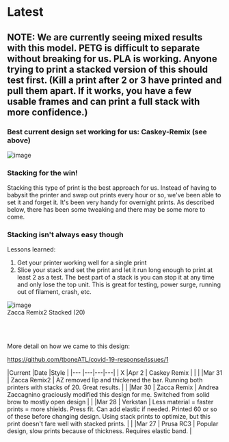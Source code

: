 
# Latest 

## NOTE: We are currently seeing mixed results with this model. PETG is difficult to separate without breaking for us.  PLA is working.  Anyone trying to print a stacked version of this should test first.  (Kill a print after 2 or 3 have printed and pull them apart.  If it works, you have a few usable frames and can print a full stack with more confidence.)


### Best current design set working for us:  Caskey-Remix (see above)

![image](https://user-images.githubusercontent.com/28732130/78292134-96426f80-74f4-11ea-827d-4fd48cb7109e.png)


### Stacking for the win!
Stacking this type of print is the best approach for us.  Instead of having to babysit the printer and swap out prints every hour or so, we've been able to set it and forget it.  It's been very handy for overnight prints.  As described below, there has been some tweaking and there may be some more to come.

### Stacking isn't always easy though 

Lessons learned:
1. Get your printer working well for a single print
2. Slice your stack and set the print and let it run long enough to print at least 2 as a test.  The best part of a stack is you can stop it at any time and only lose the top unit.  This is great for testing, power surge, running out of filament, crash, etc.

![image](https://user-images.githubusercontent.com/28732130/78116743-bf6adf00-73d2-11ea-9280-23b463c30c69.png)  
Zacca Remix2 Stacked (20)

<br /><br />

More detail on how we came to this design:

https://github.com/tboneATL/covid-19-response/issues/1

|Current   |Date   |Style  | 
|---  |---|---|---|
| X  |Apr 2   | Caskey Remix  | |
|   |Mar 31   | Zacca Remix2  | AZ removed lip and thickened the bar.  Running both printers with stacks of 20.  Great results.  |
|   |Mar 30   | Zacca Remix  | Andrea Zaccagnino graciously modified this design for me.  Switched from solid brow to mostly open design  |
|   |Mar 28   | Verkstan  | Less material = faster prints = more shields. Press fit.  Can add elastic if needed.  Printed 60 or so of these before changing design. Using stack prints to optimize, but this print doesn't fare well with stacked prints. |
|   |Mar 27   | Prusa RC3   | Popular design, slow prints because of thickness.  Requires elastic band.   |

